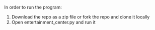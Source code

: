 In order to run the program:

1. Download the repo as a zip file or fork the repo and clone it locally
2. Open entertainment_center.py and run it
